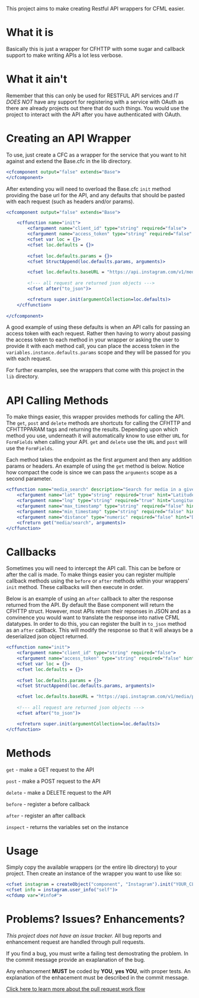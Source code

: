 This project aims to make creating Restful API wrappers for CFML easier.

What it is
==========

Basically this is just a wrapper for CFHTTP with some sugar and callback support to make writing APIs
a lot less verbose. 

What it ain't
=============

Remember that this can only be used for RESTFUL API services and _IT DOES NOT_ have
any support for registering with a service with OAuth as there are already projects out there that do
such things. You would use the project to interact with the API after you have authenticated with OAuth.


Creating an API Wrapper
=======================
To use, just create a CFC as a wrapper for the service that you want to hit against and extend the
Base.cfc in the lib directory.

```coldfusion
<cfcomponent output="false" extends="Base">
</cfcomponent>
```

After extending you will need to overload the Base.cfc `init` method providing the base url for the API,
and any defaults that should be pasted with each request (such as headers and/or params).

```coldfusion
<cfcomponent output="false" extends="Base">

	<cffunction name="init">
		<cfargument name="client_id" type="string" required="false">
		<cfargument name="access_token" type="string" required="false" hint="only needed for authenticated requests">
		<cfset var loc = {}>
		<cfset loc.defaults = {}>
		
		<cfset loc.defaults.params = {}>
		<cfset StructAppend(loc.defaults.params, arguments)>

		<cfset loc.defaults.baseURL = "https://api.instagram.com/v1/media/popular">
		
		<!--- all request are returned json objects --->
		<cfset after("to_json")>

		<cfreturn super.init(argumentCollection=loc.defaults)>
	</cffunction>
	
</cfcomponent>
```

A good example of using these defaults is when an API calls for passing an access token with each request.
Rather then having to worry about passing the access token to each method in your wrapper or asking the
user to provide it with each method call, you can place the access token in the
`variables.instance.defaults.params` scope and they will be passed for you with each request.

For further examples, see the wrappers that come with this project in the `lib` directory.


API Calling Methods
===================

To make things easier, this wrapper provides methods for calling the API. The `get`, `post` and `delete`
methods are shortcuts for calling the CFHTTP and CFHTTPPARAM tags and returning the results. Depending
upon which method you use, underneath it will automatically know to use either `URL` for `FormFields`
when calling your API. `get` and `delete` use the `URL` and `post` will use the `FormFields`.

Each method takes the endpoint as the first argument and then any addition params or headers. An example
of using the `get` method is below. Notice how compact the code is since we can pass the `arguments`
scope as a second parameter.

```coldfusion
<cffunction name="media_search" description="Search for media in a given area">
	<cfargument name="lat" type="string" required="true" hint="Latitude of the center search coordinate.">
	<cfargument name="lng" type="string" required="true" hint="Longitude of the center search coordinate.">
	<cfargument name="max_timestamp" type="string" required="false" hint="A unix timestamp. All media returned will be taken earlier than this timestamp.">
	<cfargument name="min_timestamp" type="string" required="false" hint="A unix timestamp. All media returned will be taken later than this timestamp.">
	<cfargument name="distance" type="numeric" required="false" hint="Default is 1km.">
	<cfreturn get("media/search", arguments)>
</cffunction>
```

Callbacks
=========

Sometimes you will need to intercept the API call. This can be before or after the call is made. To
make things easier you can register multiple callback methods using the `before` or `after` methods
within your wrappers' `init` method. These callbacks will then execute in order.

Below is an example of using an `after` callback to alter the response returned from the API. By
default the Base component will return the CFHTTP struct. However, most APIs return their reponses in
JSON and as a convinence you would want to translate the response into native CFML datatypes.
In order to do this, you can register the built in `to_json` method as an `after` callback. This
will modify the response so that it will always be a deserialized json object returned.

```coldfusion
<cffunction name="init">
	<cfargument name="client_id" type="string" required="false">
	<cfargument name="access_token" type="string" required="false" hint="only needed for authenticated requests">
	<cfset var loc = {}>
	<cfset loc.defaults = {}>
	
	<cfset loc.defaults.params = {}>
	<cfset StructAppend(loc.defaults.params, arguments)>

	<cfset loc.defaults.baseURL = "https://api.instagram.com/v1/media/popular">
	
	<!--- all request are returned json objects --->
	<cfset after("to_json")>

	<cfreturn super.init(argumentCollection=loc.defaults)>
</cffunction>

```

Methods
=======

`get` - make a GET request to the API

`post` - make a POST request to the API

`delete` - make a DELETE request to the API

`before` - register a before callback

`after` - register an after callback

`inspect` - returns the variables set on the instance


Usage
=====

Simply copy the available wrappers (or the entire lib directory) to your project. Then create an
instance of the wrapper you want to use like so:

```coldfusion
<cfset instagram = createObject("component", "Instagram").init("YOUR_CLIENT_ID", "YOUR_ACCESS_TOKEN")>
<cfset info = instagram.user_info("self")>
<cfdump var="#info#">
```


Problems? Issues? Enhancements?
===============================

_This project does not have an issue tracker._ All bug reports and enhancement request are handled
through pull requests.

If you find a bug, you must write a failing test demostrating the problem. In the commit message provide
an exaplanation of the bug.

Any enhancement __MUST__ be coded by __YOU__, __yes YOU__, with proper tests. An explanation of the
enhacement must be described in the commit message.

[Click here to learn more about the pull request work flow][1]

[1]: https://help.github.com/articles/using-pull-requests
